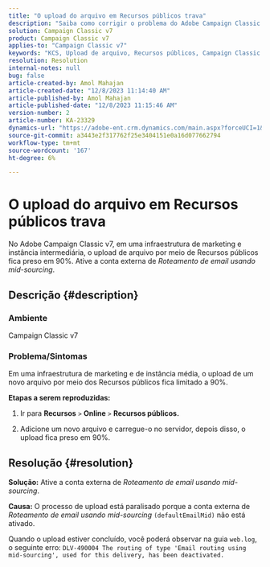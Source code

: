 ```yaml
---
title: "O upload do arquivo em Recursos públicos trava"
description: "Saiba como corrigir o problema do Adobe Campaign Classic v7, em que o upload de um novo arquivo por meio de Recursos públicos fica preso em 90%."
solution: Campaign Classic v7
product: Campaign Classic v7
applies-to: "Campaign Classic v7"
keywords: "KCS, Upload de arquivo, Recursos públicos, Campaign Classic v7, "
resolution: Resolution
internal-notes: null
bug: false
article-created-by: Amol Mahajan
article-created-date: "12/8/2023 11:14:40 AM"
article-published-by: Amol Mahajan
article-published-date: "12/8/2023 11:15:46 AM"
version-number: 2
article-number: KA-23329
dynamics-url: "https://adobe-ent.crm.dynamics.com/main.aspx?forceUCI=1&pagetype=entityrecord&etn=knowledgearticle&id=057e29f6-ba95-ee11-be37-6045bd006268"
source-git-commit: a3443e2f317762f25e3404151e0a16d077662794
workflow-type: tm+mt
source-wordcount: '167'
ht-degree: 6%

---
```


# O upload do arquivo em Recursos públicos trava


No Adobe Campaign Classic v7, em uma infraestrutura de marketing e instância intermediária, o upload de arquivo por meio de Recursos públicos fica preso em 90%. Ative a conta externa de *Roteamento de email usando mid-sourcing*.

## Descrição {#description}


### Ambiente

Campaign Classic v7



### <b>Problema/Sintomas</b>

Em uma infraestrutura de marketing e de instância média, o upload de um novo arquivo por meio dos Recursos públicos fica limitado a 90%.



<b>Etapas a serem reproduzidas:</b>

1. Ir para <b>Recursos</b> `>`  <b>Online</b> `>`  <b>Recursos públicos.</b>


2. Adicione um novo arquivo e carregue-o no servidor, depois disso, o upload fica preso em 90%.



## Resolução {#resolution}

<b>Solução:</b>
Ative a conta externa de *Roteamento de email usando mid-sourcing*.


<b>Causa:</b>
O processo de upload está paralisado porque a conta externa de *Roteamento de email usando mid-sourcing* `(defaultEmailMid)` não está ativado.

Quando o upload estiver concluído, você poderá observar na guia `web.log`, o seguinte erro:
`DLV-490004 The routing of type 'Email routing using mid-sourcing', used for this delivery, has been deactivated.`
